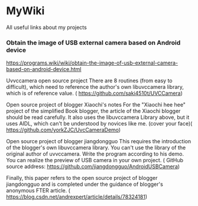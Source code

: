 # MyWiki
All useful links about my projects


### Obtain the image of USB external camera based on Android device
https://programs.wiki/wiki/obtain-the-image-of-usb-external-camera-based-on-android-device.html

Uvvccamera open source project
There are 8 routines (from easy to difficult), which need to reference the author's own libuvccamera library, which is of reference value. ( https://github.com/saki4510t/UVCCamera)

Open source project of blogger Xiaochi's notes
For the "Xiaochi hee hee" project of the simplified Book blogger, the article of the Xiaochi blogger should be read carefully. It also uses the libuvccamera Library above, but it uses AIDL, which can't be understood by novices like me. (cover your face)( https://github.com/yorkZJC/UvcCameraDemo)

Open source project of blogger jiangdongguo
This requires the introduction of the blogger's own libuvccamera library. You can't use the library of the original author of uvvccamera. Write the program according to his demo. You can realize the preview of USB camera in your own project. ( GitHub source address: https://github.com/jiangdongguo/AndroidUSBCamera)

Finally, this paper refers to the open source project of blogger jiangdongguo and is completed under the guidance of blogger's anonymous FTER article. ( https://blog.csdn.net/andrexpert/article/details/78324181)

